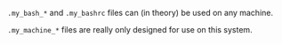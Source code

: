 `.my_bash_*` and `.my_bashrc` files can (in theory) be used on any machine.

`.my_machine_*` files are really only designed for use on this system.

